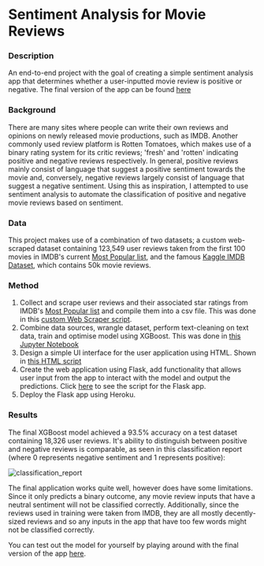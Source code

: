 # Sentiment Analysis for Movie Reviews

### Description

An end-to-end project with the goal of creating a simple sentiment analysis app that determines whether a user-inputted movie review is positive or negative. The final version of the app can be found [here](https://denzel-movie-sentiment-app.herokuapp.com)

### Background

There are many sites where people can write their own reviews and opinions on newly released movie productions, such as IMDB. Another commonly used review platform is Rotten Tomatoes, which makes use of a binary rating system for its critic reviews; 'fresh' and 'rotten' indicating positive and negative reviews respectively. In general, positive reviews mainly consist of language that suggest a positive sentiment towards the movie and, conversely, negative reviews largely consist of language that suggest a negative sentiment. Using this as inspiration, I attempted to use sentiment analysis to automate the classification of positive and negative movie reviews based on sentiment.

### Data

This project makes use of a combination of two datasets; a custom web-scraped dataset containing 123,549 user reviews taken from the first 100 movies in IMDB's current [Most Popular list](https://www.imdb.com/chart/moviemeter?pf_rd_m=A2FGELUUNOQJNL&pf_rd_p=470df400-70d9-4f35-bb05-8646a1195842&pf_rd_r=EPJ9NEX6DE771BWHSG8P&pf_rd_s=right-4&pf_rd_t=15506&pf_rd_i=top&ref_=chttp_ql_2), and the famous [Kaggle IMDB Dataset](https://www.kaggle.com/datasets/lakshmi25npathi/imdb-dataset-of-50k-movie-reviews), which contains 50k movie reviews.

### Method

1. Collect and scrape user reviews and their associated star ratings from IMDB's [Most Popular list](https://www.imdb.com/chart/moviemeter?pf_rd_m=A2FGELUUNOQJNL&pf_rd_p=470df400-70d9-4f35-bb05-8646a1195842&pf_rd_r=EPJ9NEX6DE771BWHSG8P&pf_rd_s=right-4&pf_rd_t=15506&pf_rd_i=top&ref_=chttp_ql_2) and compile them into a csv file. This was done in this [custom Web Scraper script](https://github.com/denzelabad/MovieReview-Sentiment-Analysis/blob/main/IMDB_WebScrape.py).
2. Combine data sources, wrangle dataset, perform text-cleaning on text data, train and optimise model using XGBoost. This was done in [this Jupyter Notebook](https://github.com/denzelabad/MovieReview-Sentiment-Analysis/blob/main/IMDB_Sentiment_Analysis.ipynb)
3. Design a simple UI interface for the user application using HTML. Shown in [this HTML script](https://github.com/denzelabad/MovieReview-Sentiment-Analysis/blob/main/IMDB_App/templates/IMDB_html.html)
4. Create the web application using Flask, add functionality that allows user input from the app to interact with the model and output the predictions. Click [here](https://github.com/denzelabad/MovieReview-Sentiment-Analysis/blob/main/IMDB_App/app.py) to see the script for the Flask app.
5. Deploy the Flask app using Heroku.

### Results

The final XGBoost model achieved a 93.5% accuracy on a test dataset containing 18,326 user reviews. It's ability to distinguish between positive and negative reviews is comparable, as seen in this classification report (where 0 represents negative sentiment and 1 represents positive):

![classification_report](https://user-images.githubusercontent.com/69582949/169747807-a4086ebb-504c-43f7-89c2-e1aeecb97ecd.png)

The final application works quite well, however does have some limitations. Since it only predicts a binary outcome, any movie review inputs that have a neutral sentiment will not be classified correctly. Additionally, since the reviews used in training were taken from IMDB, they are all mostly decently-sized reviews and so any inputs in the app that have too few words might not be classified correctly.

You can test out the model for yourself by playing around with the final version of the app [here](https://denzel-movie-sentiment-app.herokuapp.com).
